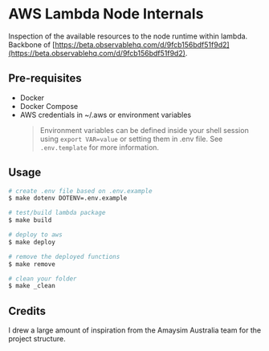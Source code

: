 # AWS Lambda Node Internals

Inspection of the available resources to the node runtime within lambda.
Backbone of [https://beta.observablehq.com/d/9fcb156bdf51f9d2](https://beta.observablehq.com/d/9fcb156bdf51f9d2).

## Pre-requisites

- Docker
- Docker Compose
- AWS credentials in ~/.aws or environment variables
  > Environment variables can be defined inside your shell session using `export VAR=value` or setting them in .env file. See `.env.template` for more information.

## Usage

```bash
# create .env file based on .env.example
$ make dotenv DOTENV=.env.example

# test/build lambda package
$ make build

# deploy to aws
$ make deploy

# remove the deployed functions
$ make remove

# clean your folder
$ make _clean
```

## Credits

I drew a large amount of inspiration from the Amaysim Australia team for the project structure.